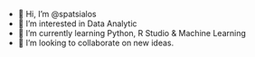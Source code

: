 - 👋 Hi, I’m @spatsialos
- 👀 I’m interested in Data Analytic
- 🌱 I’m currently learning Python, R Studio & Machine Learning
- 💞️ I’m looking to collaborate on new ideas.


<!---
spatsialos/spatsialos is a ✨ special ✨ repository because its `README.md` (this file) appears on your GitHub profile.
You can click the Preview link to take a look at your changes.
--->
